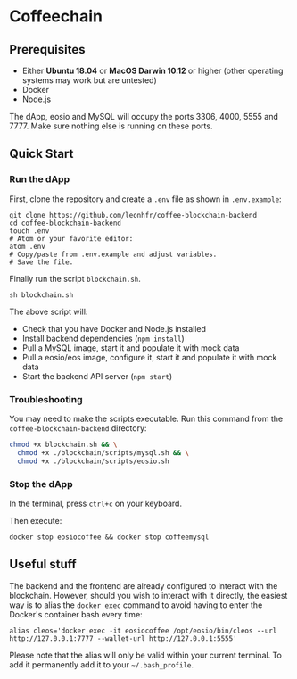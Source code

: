 # Coffeechain

## Prerequisites

* Either **Ubuntu 18.04** or **MacOS Darwin 10.12** or higher (other operating systems may work but are untested)
* Docker
* Node.js

The dApp, eosio and MySQL will occupy the ports 3306, 4000, 5555 and 7777. Make sure nothing else is running on these ports.

## Quick Start

### Run the dApp

First, clone the repository and create a `.env` file as shown in `.env.example`:
```shell
git clone https://github.com/leonhfr/coffee-blockchain-backend
cd coffee-blockchain-backend
touch .env
# Atom or your favorite editor:
atom .env
# Copy/paste from .env.example and adjust variables.
# Save the file.
```

Finally run the script `blockchain.sh`.
```shell
sh blockchain.sh
```

The above script will:
* Check that you have Docker and Node.js installed
* Install backend dependencies (`npm install`)
* Pull a MySQL image, start it and populate it with mock data
* Pull a eosio/eos image, configure it, start it and populate it with mock data
* Start the backend API server (`npm start`)

### Troubleshooting
You may need to make the scripts executable. Run this command from the `coffee-blockchain-backend` directory:
```sh
chmod +x blockchain.sh && \
  chmod +x ./blockchain/scripts/mysql.sh && \
  chmod +x ./blockchain/scripts/eosio.sh
```

### Stop the dApp

In the terminal, press `ctrl+c` on your keyboard.

Then execute:
```shell
docker stop eosiocoffee && docker stop coffeemysql
```

## Useful stuff

The backend and the frontend are already configured to interact with the blockchain. However, should you wish to interact with it directly, the easiest way is to alias the `docker exec` command to avoid having to enter the Docker's container bash every time:

```shell
alias cleos='docker exec -it eosiocoffee /opt/eosio/bin/cleos --url http://127.0.0.1:7777 --wallet-url http://127.0.0.1:5555'
```

Please note that the alias will only be valid within your current terminal. To add it permanently add it to your `~/.bash_profile`.

